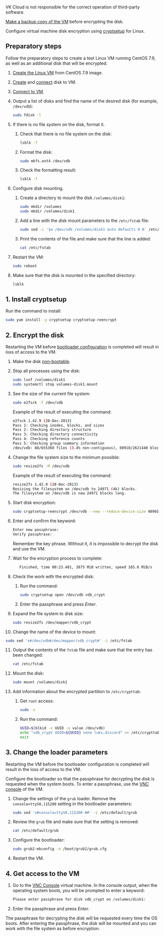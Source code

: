 <err>

VK Cloud is not responsible for the correct operation of third-party software.

[Make a backup copy of the VM](../../instructions/vm-backup/vm-backup-create#manual-backup) before encrypting the disk.

</err>

Configure virtual machine disk encryption using [cryptsetup](https://manpages.ubuntu.com/manpages/trusty/man8/cryptsetup.8.html) for Linux.

## Preparatory steps

Follow the preparatory steps to create a test Linux VM running CentOS 7.9, as well as an additional disk that will be encrypted.

1. [Create the Linux VM](../../instructions/vm/vm-create/) from CentOS 7.9 image.
2. [Create](../../instructions/vm-volumes#creating-a-disk) and [connect](../../instructions/vm-volumes#connecting-a-disk-to-a-vm) disk to VM.
3. [Connect to VM](../../instructions/vm/vm-connect/vm-connect-nix/).
4. Output a list of disks and find the name of the desired disk (for example, `/dev/vdb`):

   ```bash
   sudo fdisk -l 
   ```

5. If there is no file system on the disk, format it.

   1. Check that there is no file system on the disk:

      ```bash
      lsblk -f
      ```

   2. Format the disk:

      ```bash
      sudo mkfs.ext4 /dev/vdb
      ```

   3. Check the formatting result:

      ```bash
      lsblk -f
      ```

6. Configure disk mounting.

   1. Create a directory to mount the disk `/volumes/disk1`:

      ```bash
      sudo mkdir /volumes
      sudo mkdir /volumes/disk1
      ```

   2. Add a line with the disk mount parameters to the `/etc/fstab` file:

      ```bash
      sudo sed -i '$a /dev/vdb /volumes/disk1 auto defaults 0 0' /etc/fstab
      ```

   3. Print the contents of the file and make sure that the line is added:

      ```bash
      cat /etc/fstab
      ```

7. Restart the VM:

   ```bash
   sudo reboot
   ```

8. Make sure that the disk is mounted in the specified directory:

   ```bash
   lsblk
   ```

## 1. Install cryptsetup

Run the command to install:

```bash
sudo yum install -y cryptsetup cryptsetup-reencrypt
```

## 2. Encrypt the disk

<err>

Restarting the VM before [bootloader configuration](#3--change-the-loader-parameters) is completed will result in loss of access to the VM.

</err>

1. Make the disk [non-bootable](../../instructions/vm-volumes#replacing-the-root-disk).
2. Stop all processes using the disk:

   ```bash
   sudo lsof /volumes/disk1
   sudo systemctl stop volumes-disk1.mount
   ```

3. See the size of the current file system:

   ```bash
   sudo e2fsck -f /dev/vdb
   ```

   Example of the result of executing the command:

   ```bash
   e2fsck 1.42.9 (28-Dec-2013)
   Pass 1: Checking inodes, blocks, and sizes
   Pass 2: Checking directory structure
   Pass 3: Checking directory connectivity
   Pass 4: Checking reference counts
   Pass 5: Checking group summary information
   /dev/vdb: 88/655360 files (3.4% non-contiguous), 60910/2621440 blocks
   ```

4. Change the file system size to the minimum possible:

   ```bash
   sudo resize2fs -M /dev/vdb
   ```

   Example of the result of executing the command:

   ```bash
   resize2fs 1.42.9 (28-Dec-2013)
   Resizing the filesystem on /dev/vdb to 24971 (4k) blocks.
   The filesystem on /dev/vdb is now 24971 blocks long.
   ```

5. Start disk encryption:

   ```bash
   sudo cryptsetup-reencrypt /dev/vdb --new --reduce-device-size 4096S
   ```

6. Enter and confirm the keyword:

   ```bash
   Enter new passphrase:
   Verify passphrase:
   ```

   <warn>

   Remember the key phrase. Without it, it is impossible to decrypt the disk and use the VM.

   </warn>

7. Wait for the encryption process to complete:

   ```bash
      Finished, time 00:23.401, 3875 MiB written, speed 165.6 MiB/s
   ```

8. Check the work with the encrypted disk:

   1. Run the command:

      ```bash
      sudo cryptsetup open /dev/vdb vdb_crypt
      ```

   2. Enter the passphrase and press *Enter*.

9. Expand the file system to disk size:

   ```bash
   sudo resize2fs /dev/mapper/vdb_crypt
   ```

10. Change the name of the device to mount:

   ```bash
   sudo sed 's#/dev/vdb#/dev/mapper/vdb_crypt#' -i /etc/fstab
   ```

11. Output the contents of the `fstab` file and make sure that the entry has been changed:

      ```bash
      cat /etc/fstab
      ```

12. Mount the disk:

      ```bash
      sudo mount /volumes/disk1
      ```

13. Add information about the encrypted partition to `/etc/crypttab`:

      1. Get `root` access:

         ```bash
         sudo -s
         ```

      2. Run the command:

         ```bash
         UUID=$(blkid -s UUID -o value /dev/vdb)
         echo "vdb_crypt UUID=${UUID} none luks,discard" >> /etc/crypttab
         exit
         ```

## 3. Change the loader parameters

<err>

Restarting the VM before the bootloader configuration is completed will result in the loss of access to the VM.

</err>

Configure the bootloader so that the passphrase for decrypting the disk is requested when the system boots. To enter a passphrase, use the [VNC console](../../instructions/vm/vm-console#the-vnc-console) of the VM.

1. Change the settings of the `grub` loader. Remove the `console=ttyS0,115200` setting in the bootloader parameters:

   ```bash
   sudo sed 's#console=ttyS0,115200 ##' -i /etc/default/grub
   ```

2. Review the `grub` file and make sure that the setting is removed:

   ```bash
   cat /etc/default/grub
   ```

3. Configure the bootloader:

   ```bash
   sudo grub2-mkconfig -o /boot/grub2/grub.cfg
   ```

4. Restart the VM.

## 4. Get access to the VM

1. Go to the [VNC Console](../../instructions/vm/vm-console#the-vnc-console) virtual machine. In the console output, when the operating system boots, you will be prompted to enter a keyword:

   ```bash
   Please enter passphrase for disk vdb_crypt on /volumes/disk1:
   ```

2. Enter the passphrase and press *Enter*.

The passphrase for decrypting the disk will be requested every time the OS boots. After entering the passphrase, the disk will be mounted and you can work with the file system as before encryption.
